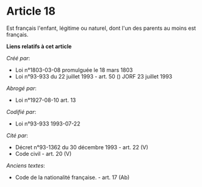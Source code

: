# Article 18

Est français l'enfant, légitime ou naturel, dont l'un des parents au moins est français.

**Liens relatifs à cet article**

_Créé par_:

  - Loi n°1803-03-08 promulguée le 18 mars 1803
  - Loi n°93-933 du 22 juillet 1993 - art. 50 () JORF 23 juillet 1993

_Abrogé par_:

  - Loi n°1927-08-10 art. 13

_Codifié par_:

  - Loi n°93-933 1993-07-22

_Cité par_:

  - Décret n°93-1362 du 30 décembre 1993 - art. 22 (V)
  - Code civil - art. 20 (V)

_Anciens textes_:

  - Code de la nationalité française. - art. 17 (Ab)
